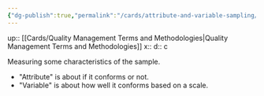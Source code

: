 ```yaml
---
{"dg-publish":true,"permalink":"/cards/attribute-and-variable-sampling/"}
---
```


up:: [[Cards/Quality Management Terms and Methodologies\|Quality Management Terms and Methodologies]] 
x:: 
d:: c

Measuring some characteristics of the sample. 
- "Attribute" is about if it conforms or not. 
- "Variable" is about how well it conforms based on a scale.
